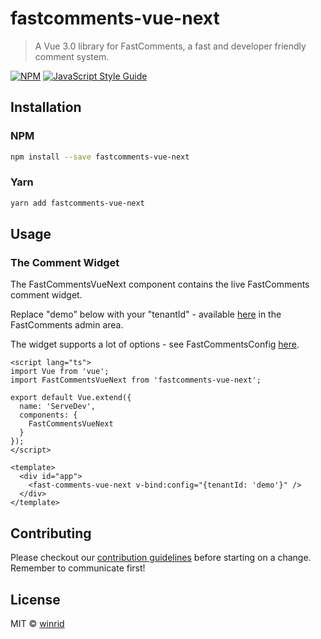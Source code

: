 # fastcomments-vue-next

> A Vue 3.0 library for FastComments, a fast and developer friendly comment system.

[![NPM](https://img.shields.io/npm/v/fastcomments-vue-next.svg)](https://www.npmjs.com/package/fastcomments-vue-next) [![JavaScript Style Guide](https://img.shields.io/badge/code_style-standard-brightgreen.svg)](https://standardjs.com)

## Installation

### NPM

```bash
npm install --save fastcomments-vue-next
```

### Yarn

```bash
yarn add fastcomments-vue-next
```

## Usage

### The Comment Widget

The FastCommentsVueNext component contains the live FastComments comment widget.

Replace "demo" below with your "tenantId" - available [here](https://fastcomments.com/auth/my-account/get-acct-code) in the FastComments admin area.

The widget supports a lot of options - see FastCommentsConfig [here](https://github.com/FastComments/fastcomments-typescript/blob/eae973fb7885de4df58b21b7a22a3e40c89feefa/src/fastcomments-config.ts#L14).

```vue
<script lang="ts">
import Vue from 'vue';
import FastCommentsVueNext from 'fastcomments-vue-next';

export default Vue.extend({
  name: 'ServeDev',
  components: {
    FastCommentsVueNext
  }
});
</script>

<template>
  <div id="app">
    <fast-comments-vue-next v-bind:config="{tenantId: 'demo'}" />
  </div>
</template>
```

## Contributing
Please checkout our [contribution guidelines](CONTRIBUTING.md) before starting on a change. Remember to communicate first!

## License

MIT © [winrid](https://github.com/winrid)
